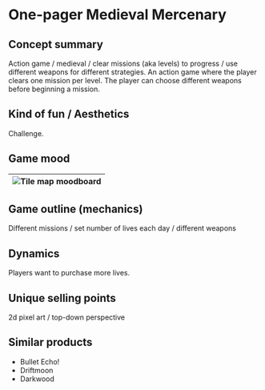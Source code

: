 # One-pager  Medieval Mercenary
## Concept summary
Action game / medieval / clear missions (aka levels) to progress / use different weapons for different strategies. 
An action game where the player clears one mission per level. The player can choose different weapons before beginning a mission. 

## Kind of fun / Aesthetics
Challenge.

## Game mood
|![Tile map moodboard](https://github.com/user-attachments/assets/7e61b4f4-8372-4576-b233-c78d0d64ec5b)|
|-|

## Game outline (mechanics)
Different missions / set number of lives each day / different weapons

## Dynamics
Players want to purchase more lives.

## Unique selling points
2d pixel art / top-down perspective

## Similar products
-	Bullet Echo!
-	Driftmoon
-	Darkwood
